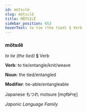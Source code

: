 ```yaml
---
id: mötsılë
slug: mötsılë
title: MÖTSILË
sidebar_position: 653
hoverText: to tie (the tied) § Verb
---
```


### mötsılë

*to tie (the tied)* **§** Verb

**Verb**: to tie/entangle/knit/weave

**Noun**: the tied/entangled

**Modifier**: tie-able/entangleable

Japanese もつれ motsure [mo̞t͡sɨᵝɾe̞]

*Japonic Language Family*
